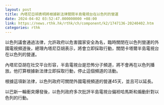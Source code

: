 ```yaml
---
layout: post
title: 內塔尼亞胡表明將根據新法律關閉半島電視台在以色列的營運
date: 2024-04-02 03:52:47.000000000 +08:00
link: https://news.rthk.hk/rthk/ch/component/k2/1747136-20240402.htm
categories: rthk
---
```


以色列議會通過法律，允許政府以危害國家安全為名，臨時關閉在以色列營運的外國電視頻道後，總理內塔尼亞胡表示，將會立即採取行動，關閉卡塔爾半島電視台在以色列的營運。

內塔尼亞胡在社交平台形容，半島電視台是恐怖分子頻道，將不會再在以色列播放。他打算根據新法律立即採取行動，停止這個頻道的活動。

根據這項新法律，以色列政府可關閉外國電視頻道的營運45天，並且可以延長。

以巴新一輪衝突爆發後，以色列政府多次批評半島電視台偏袒哈馬斯和煽動針對以色列的行動。
